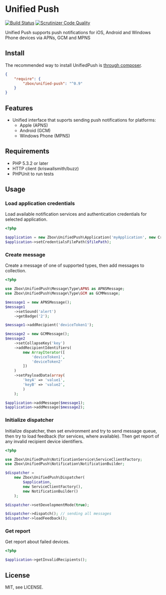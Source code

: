 Unified Push
========================
[![Build Status](https://travis-ci.org/zbox/UnifiedPush.svg?branch=master)](https://travis-ci.org/zbox/UnifiedPush)
[![Scrutinizer Code Quality](https://scrutinizer-ci.com/g/zbox/UnifiedPush/badges/quality-score.png?b=master)](https://scrutinizer-ci.com/g/zbox/UnifiedPush/?branch=master)

Unified Push supports push notifications for iOS, Android and Windows Phone devices via APNs, GCM and MPNS

## Install

The recommended way to install UnifiedPush is [through composer](http://getcomposer.org).

```JSON
{
    "require": {
	    "zbox/unified-push": "^0.9"
    }
}
```

## Features
 - Unified interface that suports sending push notifications for platforms:
   - Apple (APNS)
   - Android (GCM)
   - Windows Phone (MPNS)

## Requirements
* PHP 5.3.2 or later
* HTTP client (kriswallsmith/buzz)
* PHPUnit to run tests

## Usage

### Load application credentials

Load available notification services and authentication credentials for selected application.

```php
<?php

$application = new Zbox\UnifiedPush\Application('myApplication', new CredentialsMapper());
$application->setCredentialsFilePath($filePath);
```

### Create message
Create a message of one of supported types, then add messages to collection.

```php
<?php

use Zbox\UnifiedPush\Message\Type\APNS as APNSMessage;
use Zbox\UnifiedPush\Message\Type\GCM as GCMMessage;

$message1 = new APNSMessage();
$message1
	->setSound('alert')
	->getBadge('2');

$message1->addRecipient('deviceToken1');

$message2 = new GCMMessage();
$message2
	->setCollapseKey('key')
	->addRecipientIdentifiers(
		new ArrayIterator([
			'deviceToken1', 
			'deviceToken2'
		])
	)
	->setPayloadData(array(
		'keyA' => 'value1',
		'keyB' => 'value2',
		)
	);

$application->addMessage($message1);
$application->addMessage($message2);
```

### Initialize dispatcher

Initialize dispatcher, then set environment and try to send message queue, then try to load feedback (for services, where available). Then get report of any invalid recipient device identifiers.

```php
<?php

use Zbox\UnifiedPush\NotificationService\ServiceClientFactory;
use Zbox\UnifiedPush\Notification\NotificationBuilder;

$dispatcher = 
    new Zbox\UnifiedPush\Dispatcher(
        $application,
        new ServiceClientFactory(),
        new NotificationBuilder()
    );

$dispatcher->setDevelopmentMode(true);

$dispatcher->dispatch(); // sending all messages
$dispatcher->loadFeedback();
```

### Get report

Get report about failed devices.


```php
<?php

$application->getInvalidRecipients();
```

## License

MIT, see LICENSE.
